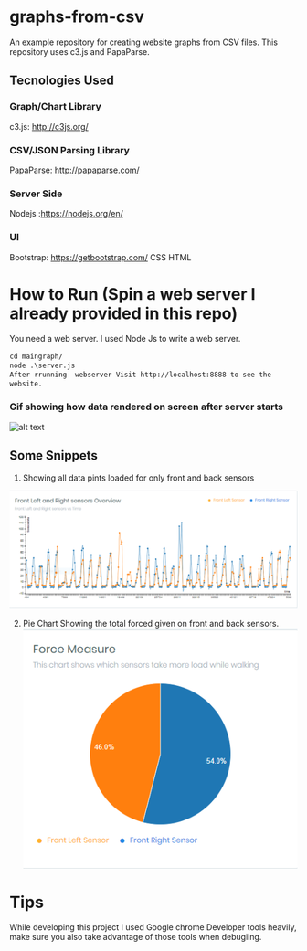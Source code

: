 # graphs-from-csv

An example repository for creating website graphs from CSV files. This repository uses c3.js and PapaParse.

## Tecnologies Used
### Graph/Chart Library
c3.js: http://c3js.org/

### CSV/JSON Parsing Library
PapaParse: http://papaparse.com/

### Server Side
Nodejs :https://nodejs.org/en/

### UI
Bootstrap: https://getbootstrap.com/
CSS
HTML


# How to Run (Spin a web server I already provided in this repo)
You need a web server. I used Node Js to write a web server.
```
cd maingraph/
node .\server.js
After rrunning  webserver Visit http://localhost:8888 to see the website.
```
### Gif showing how data rendered on screen after server starts 
![alt text](https://github.com/jaskaran1989/Smart-insole-analysis-charts-/blob/master/moo.gif)



## Some Snippets
1. Showing all data pints loaded for only front and back sensors

![alt text](https://github.com/jaskaran1989/Smart-insole-analysis-charts-/blob/master/Capture.PNG)

2. Pie Chart Showing the total forced given on front and back sensors.
![alt text](https://github.com/jaskaran1989/Smart-insole-analysis-charts-/blob/master/Capture1.PNG)

# Tips

While developing this project I used Google chrome Developer tools heavily, make sure you also take advantage of those tools when debugiing.


